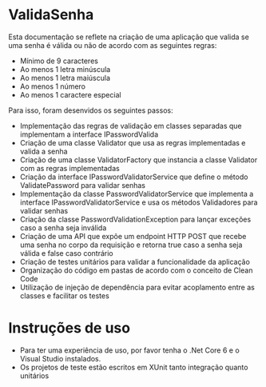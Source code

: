 # ValidaSenha

Esta documentação se reflete na criação de uma aplicação que valida se uma senha é válida ou não de acordo com as seguintes regras:

- Mínimo de 9 caracteres
- Ao menos 1 letra minúscula
- Ao menos 1 letra maiúscula
- Ao menos 1 número
- Ao menos 1 caractere especial

Para isso, foram desenvidos os seguintes passos:

- Implementação das regras de validação em classes separadas que implementam a interface IPasswordValida
- Criação de uma classe Validator que usa as regras implementadas e valida a senha
- Criação de uma classe ValidatorFactory que instancia a classe Validator com as regras implementadas
- Criação da interface IPasswordValidatorService que define o método ValidatePassword para validar senhas
- Implementação da classe PasswordValidatorService que implementa a interface IPasswordValidatorService e usa os métodos Validadores para validar senhas
- Criação da classe PasswordValidationException para lançar exceções caso a senha seja inválida
- Criação de uma API que expõe um endpoint HTTP POST que recebe uma senha no corpo da requisição e retorna true caso a senha seja válida e false caso contrário
- Criação de testes unitários para validar a funcionalidade da aplicação
- Organização do código em pastas de acordo com o conceito de Clean Code
- Utilização de injeção de dependência para evitar acoplamento entre as classes e facilitar os testes



# Instruções de uso

- Para ter uma experiência de uso, por favor tenha o .Net Core 6 e o Visual Studio instalados.
- Os projetos de teste estão escritos em XUnit tanto integração quanto unitários


